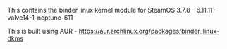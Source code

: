 This contains the binder linux kernel module for SteamOS 3.7.8 - 6.11.11-valve14-1-neptune-611

This is built using AUR - https://aur.archlinux.org/packages/binder_linux-dkms
